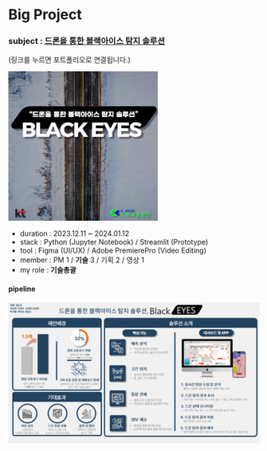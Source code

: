 # Big Project

### subject : [드론을 통한 블랙아이스 탐지 솔루션](https://www.notion.so/ef4c3e0974424e83b88b217b570a408d?pvs=4)  
(링크를 누르면 포트폴리오로 연결됩니다.)

<img src='https://github.com/Choe-minsung/img/blob/6c34e9e2bca77ec91e258a19ecddd74481548680/DX%2025%EC%A1%B0%20%EC%8D%B8%EB%84%A4%EC%9D%BC.jpg' width='300'/>

- duration : 2023.12.11 ~ 2024.01.12
- stack : Python (Jupyter Notebook) / Streamlit (Prototype)
- tool : Figma (UI/UX) / Adobe PremierePro (Video Editing)
- member : PM 1 / **기술** 3 / 기획 2 / 영상 1
- my role : **기술총괄**  

#### pipeline
<img src='https://github.com/Choe-minsung/img/blob/81cf7d04d697da8482aa6032cad7d5cf5bc1f605/DX%2025%EC%A1%B0%20%ED%8F%AC%EC%8A%A4%ED%84%B0.jpg' width='700'/>

